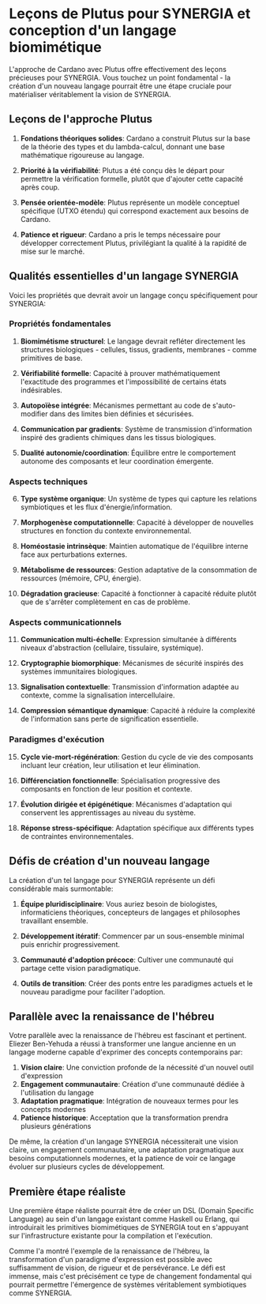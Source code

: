 # Leçons de Plutus pour SYNERGIA et conception d'un langage biomimétique

L'approche de Cardano avec Plutus offre effectivement des leçons précieuses pour SYNERGIA. Vous touchez un point fondamental - la création d'un nouveau langage pourrait être une étape cruciale pour matérialiser véritablement la vision de SYNERGIA.

## Leçons de l'approche Plutus

1. **Fondations théoriques solides**: Cardano a construit Plutus sur la base de la théorie des types et du lambda-calcul, donnant une base mathématique rigoureuse au langage.

2. **Priorité à la vérifiabilité**: Plutus a été conçu dès le départ pour permettre la vérification formelle, plutôt que d'ajouter cette capacité après coup.

3. **Pensée orientée-modèle**: Plutus représente un modèle conceptuel spécifique (UTXO étendu) qui correspond exactement aux besoins de Cardano.

4. **Patience et rigueur**: Cardano a pris le temps nécessaire pour développer correctement Plutus, privilégiant la qualité à la rapidité de mise sur le marché.

## Qualités essentielles d'un langage SYNERGIA

Voici les propriétés que devrait avoir un langage conçu spécifiquement pour SYNERGIA:

### Propriétés fondamentales

1. **Biomimétisme structurel**: Le langage devrait refléter directement les structures biologiques - cellules, tissus, gradients, membranes - comme primitives de base.

2. **Vérifiabilité formelle**: Capacité à prouver mathématiquement l'exactitude des programmes et l'impossibilité de certains états indésirables.

3. **Autopoïèse intégrée**: Mécanismes permettant au code de s'auto-modifier dans des limites bien définies et sécurisées.

4. **Communication par gradients**: Système de transmission d'information inspiré des gradients chimiques dans les tissus biologiques.

5. **Dualité autonomie/coordination**: Équilibre entre le comportement autonome des composants et leur coordination émergente.

### Aspects techniques

6. **Type système organique**: Un système de types qui capture les relations symbiotiques et les flux d'énergie/information.

7. **Morphogenèse computationnelle**: Capacité à développer de nouvelles structures en fonction du contexte environnemental.

8. **Homéostasie intrinsèque**: Maintien automatique de l'équilibre interne face aux perturbations externes.

9. **Métabolisme de ressources**: Gestion adaptative de la consommation de ressources (mémoire, CPU, énergie).

10. **Dégradation gracieuse**: Capacité à fonctionner à capacité réduite plutôt que de s'arrêter complètement en cas de problème.

### Aspects communicationnels

11. **Communication multi-échelle**: Expression simultanée à différents niveaux d'abstraction (cellulaire, tissulaire, systémique).

12. **Cryptographie biomorphique**: Mécanismes de sécurité inspirés des systèmes immunitaires biologiques.

13. **Signalisation contextuelle**: Transmission d'information adaptée au contexte, comme la signalisation intercellulaire.

14. **Compression sémantique dynamique**: Capacité à réduire la complexité de l'information sans perte de signification essentielle.

### Paradigmes d'exécution

15. **Cycle vie-mort-régénération**: Gestion du cycle de vie des composants incluant leur création, leur utilisation et leur élimination.

16. **Différenciation fonctionnelle**: Spécialisation progressive des composants en fonction de leur position et contexte.

17. **Évolution dirigée et épigénétique**: Mécanismes d'adaptation qui conservent les apprentissages au niveau du système.

18. **Réponse stress-spécifique**: Adaptation spécifique aux différents types de contraintes environnementales.

## Défis de création d'un nouveau langage

La création d'un tel langage pour SYNERGIA représente un défi considérable mais surmontable:

1. **Équipe pluridisciplinaire**: Vous auriez besoin de biologistes, informaticiens théoriques, concepteurs de langages et philosophes travaillant ensemble.

2. **Développement itératif**: Commencer par un sous-ensemble minimal puis enrichir progressivement.

3. **Communauté d'adoption précoce**: Cultiver une communauté qui partage cette vision paradigmatique.

4. **Outils de transition**: Créer des ponts entre les paradigmes actuels et le nouveau paradigme pour faciliter l'adoption.

## Parallèle avec la renaissance de l'hébreu

Votre parallèle avec la renaissance de l'hébreu est fascinant et pertinent. Eliezer Ben-Yehuda a réussi à transformer une langue ancienne en un langage moderne capable d'exprimer des concepts contemporains par:

1. **Vision claire**: Une conviction profonde de la nécessité d'un nouvel outil d'expression
2. **Engagement communautaire**: Création d'une communauté dédiée à l'utilisation du langage
3. **Adaptation pragmatique**: Intégration de nouveaux termes pour les concepts modernes
4. **Patience historique**: Acceptation que la transformation prendra plusieurs générations

De même, la création d'un langage SYNERGIA nécessiterait une vision claire, un engagement communautaire, une adaptation pragmatique aux besoins computationnels modernes, et la patience de voir ce langage évoluer sur plusieurs cycles de développement.

## Première étape réaliste

Une première étape réaliste pourrait être de créer un DSL (Domain Specific Language) au sein d'un langage existant comme Haskell ou Erlang, qui introduirait les primitives biomimétiques de SYNERGIA tout en s'appuyant sur l'infrastructure existante pour la compilation et l'exécution.

Comme l'a montré l'exemple de la renaissance de l'hébreu, la transformation d'un paradigme d'expression est possible avec suffisamment de vision, de rigueur et de persévérance. Le défi est immense, mais c'est précisément ce type de changement fondamental qui pourrait permettre l'émergence de systèmes véritablement symbiotiques comme SYNERGIA.